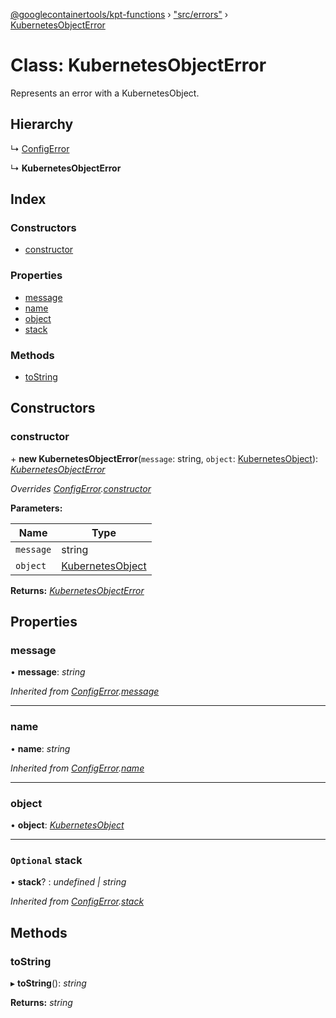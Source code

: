 [@googlecontainertools/kpt-functions](../README.md) › ["src/errors"](../modules/_src_errors_.md) › [KubernetesObjectError](_src_errors_.kubernetesobjecterror.md)

# Class: KubernetesObjectError

Represents an error with a KubernetesObject.

## Hierarchy

  ↳ [ConfigError](_src_errors_.configerror.md)

  ↳ **KubernetesObjectError**

## Index

### Constructors

* [constructor](_src_errors_.kubernetesobjecterror.md#constructor)

### Properties

* [message](_src_errors_.kubernetesobjecterror.md#message)
* [name](_src_errors_.kubernetesobjecterror.md#name)
* [object](_src_errors_.kubernetesobjecterror.md#object)
* [stack](_src_errors_.kubernetesobjecterror.md#optional-stack)

### Methods

* [toString](_src_errors_.kubernetesobjecterror.md#tostring)

## Constructors

###  constructor

\+ **new KubernetesObjectError**(`message`: string, `object`: [KubernetesObject](../interfaces/_src_types_.kubernetesobject.md)): *[KubernetesObjectError](_src_errors_.kubernetesobjecterror.md)*

*Overrides [ConfigError](_src_errors_.configerror.md).[constructor](_src_errors_.configerror.md#constructor)*

**Parameters:**

Name | Type |
------ | ------ |
`message` | string |
`object` | [KubernetesObject](../interfaces/_src_types_.kubernetesobject.md) |

**Returns:** *[KubernetesObjectError](_src_errors_.kubernetesobjecterror.md)*

## Properties

###  message

• **message**: *string*

*Inherited from [ConfigError](_src_errors_.configerror.md).[message](_src_errors_.configerror.md#message)*

___

###  name

• **name**: *string*

*Inherited from [ConfigError](_src_errors_.configerror.md).[name](_src_errors_.configerror.md#name)*

___

###  object

• **object**: *[KubernetesObject](../interfaces/_src_types_.kubernetesobject.md)*

___

### `Optional` stack

• **stack**? : *undefined | string*

*Inherited from [ConfigError](_src_errors_.configerror.md).[stack](_src_errors_.configerror.md#optional-stack)*

## Methods

###  toString

▸ **toString**(): *string*

**Returns:** *string*
